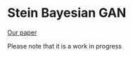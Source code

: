 # Stein Bayesian GAN

[Our paper](https://drive.google.com/file/d/1sCQM6VbWdsSWt89Rr2rz-IIyi6Ssax7w/view?usp=sharing)

Please note that it is a work in progress
